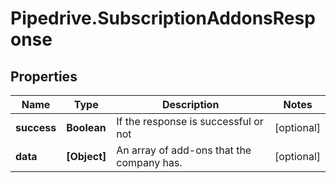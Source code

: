 # Pipedrive.SubscriptionAddonsResponse

## Properties

Name | Type | Description | Notes
------------ | ------------- | ------------- | -------------
**success** | **Boolean** | If the response is successful or not | [optional] 
**data** | **[Object]** | An array of add-ons that the company has. | [optional] 


